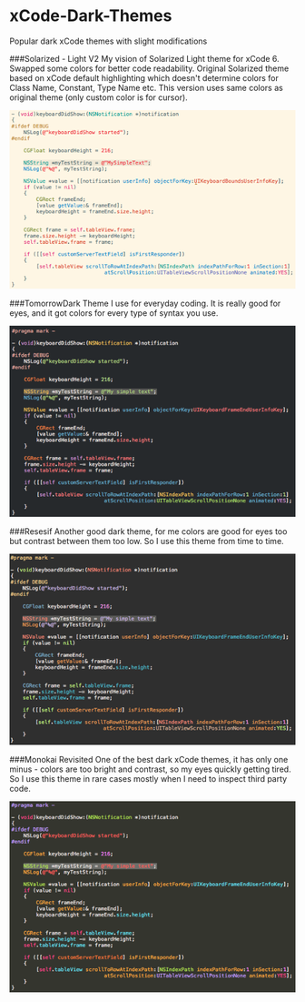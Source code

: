 xCode-Dark-Themes
=================

Popular dark xCode themes with slight modifications

###Solarized - Light V2
My vision of Solarized Light theme for xCode 6. Swapped some colors for better code readability. Original Solarized theme based on xCode default highlighting which doesn't determine colors for Class Name, Constant, Type Name etc. This version uses same colors as original theme (only custom color is for cursor).

![SolarizedLightV2](https://raw.githubusercontent.com/DZozulya/xCode-Dark-Themes/master/Images/SolarizedLightV2.png)

###TomorrowDark
Theme I use for everyday coding. It is really good for eyes, and it got colors for every type of syntax you use.

![TomorrowDark](https://raw.githubusercontent.com/DZozulya/xCode-Dark-Themes/master/Images/TomorrowNight.png)

###Resesif
Another good dark theme, for me colors are good for eyes too but contrast between them too low. So I use this theme from time to time.

![Resesif](https://raw.githubusercontent.com/DZozulya/xCode-Dark-Themes/master/Images/Resesif.png)

###Monokai Revisited
One of the best dark xCode themes, it has only one minus - colors are too bright and contrast, so my eyes quickly getting tired. So I use this theme in rare cases mostly when I need to inspect third party code.

![Monokai Revisited](https://raw.githubusercontent.com/DZozulya/xCode-Dark-Themes/master/Images/MonokaiRevisited.png)
